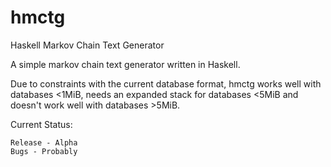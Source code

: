 hmctg
=====

Haskell Markov Chain Text Generator

A simple markov chain text generator written in Haskell.

Due to constraints with the current database format,
hmctg works well with databases \<1MiB, needs an expanded
stack for databases \<5MiB and doesn't work well with databases >5MiB.

Current Status:

	Release - Alpha
	Bugs - Probably
